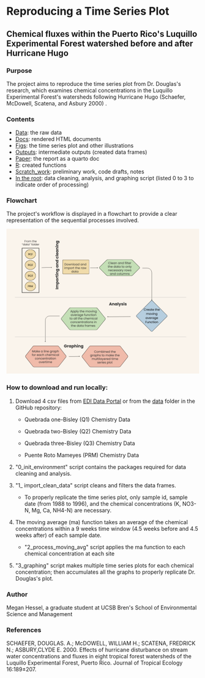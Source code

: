 # Reproducing a Time Series Plot

## Chemical fluxes within the Puerto Rico's Luquillo Experimental Forest watershed before and after Hurricane Hugo

### Purpose

The project aims to reproduce the time series plot from Dr. Douglas's research, which examines chemical concentrations in the Luquillo Experimental Forest's watersheds following Hurricane Hugo (Schaefer, McDowell, Scatena, and Asbury 2000) .

### Contents

-   [Data](https://github.com/meganhessel/eds214_final_data_investigation/tree/main/data): the raw data
-   [Docs](https://github.com/meganhessel/eds214_final_data_investigation/tree/main/docs): rendered HTML documents
-   [Figs](https://github.com/meganhessel/eds214_final_data_investigation/tree/main/figs): the time series plot and other illustrations
-   [Outputs](https://github.com/meganhessel/eds214_final_data_investigation/tree/main/outputs): intermediate outputs (created data frames)
-   [Paper](https://github.com/meganhessel/eds214_final_data_investigation/tree/main/paper): the report as a quarto doc
-   [R](https://github.com/meganhessel/eds214_final_data_investigation/tree/main/R): created functions
-   [Scratch_work](https://github.com/meganhessel/eds214_final_data_investigation/tree/main/scratch_work): preliminary work, code drafts, notes
-   [In the root](https://github.com/meganhessel/eds214_final_data_investigation): data cleaning, analysis, and graphing script (listed 0 to 3 to indicate order of processing)

### Flowchart

The project's workflow is displayed in a flowchart to provide a clear representation of the sequential processes involved.

![](figs/2.png)

### How to download and run locally:

1)  Download 4 csv files from [EDI Data Portal](https://portal.edirepository.org/nis/mapbrowse?packageid=knb-lter-luq.20.4923064) or from the [data](https://github.com/meganhessel/eds214_final_data_investigation/tree/main/data) folder in the GitHub repository:

    -   Quebrada one-Bisley (Q1) Chemistry Data

    -   Quebrada two-Bisley (Q2) Chemistry Data

    -   Quebrada three-Bisley (Q3) Chemistry Data

    -   Puente Roto Mameyes (PRM) Chemistry Data

2)  "0_init_environment" script contains the packages required for data cleaning and analysis.

3)  "1\_ import_clean_data" script cleans and filters the data frames.

    -   To properly replicate the time series plot, only sample id, sample date (from 1988 to 1996), and the chemical concentrations (K, NO3-N, Mg, Ca, NH4-N) are necessary.

4)  The moving average (ma) function takes an average of the chemical concentrations within a 9 weeks time window (4.5 weeks before and 4.5 weeks after) of each sample date.

    -   "2_process_moving_avg" script applies the ma function to each chemical concentration at each site

5)  "3_graphing" script makes multiple time series plots for each chemical concentration; then accumulates all the graphs to properly replicate Dr. Douglas's plot.

### Author

Megan Hessel, a graduate student at UCSB Bren's School of Environmental Science and Management

### References

SCHAEFER, DOUGLAS. A.; McDOWELL, WILLIAM H.; SCATENA, FREDRICK N.; ASBURY,CLYDE E. 2000. Effects of hurricane disturbance on stream water concentrations and fluxes in eight tropical forest watersheds of the Luquillo Experimental Forest, Puerto Rico. Journal of Tropical Ecology 16:189±207.
